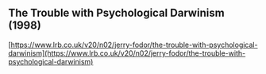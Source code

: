 ## The Trouble with Psychological Darwinism (1998)
  
  [https://www.lrb.co.uk/v20/n02/jerry-fodor/the-trouble-with-psychological-darwinism](https://www.lrb.co.uk/v20/n02/jerry-fodor/the-trouble-with-psychological-darwinism)
